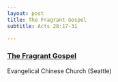 ```yaml
---
layout: post
title: The Fragrant Gospel
subtitle: Acts 28:17-31

---
```


### [The Fragrant Gospel](/fragrant-gospel)
Evangelical Chinese Church (Seattle)
